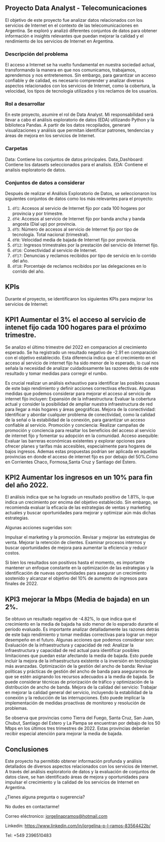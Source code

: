 ## Proyecto Data Analyst - Telecomunicaciones

El objetivo de este proyecto fue analizar datos relacionados con los servicios de Internet en el contexto de las telecomunicaciones en Argentina. Se exploró y analizó diferentes conjuntos de datos para obtener información e insights relevantes que puedan mejorar la calidad y el rendimiento de los servicios de Internet en Argentina.

 ### Descripción del problema
El acceso a Internet se ha vuelto fundamental en nuestra sociedad actual, transformando la manera en que nos comunicamos, trabajamos, aprendemos y nos entretenemos. Sin embargo, para garantizar un acceso confiable y de calidad, es necesario comprender y analizar diversos aspectos relacionados con los servicios de Internet, como la cobertura, la velocidad, los tipos de tecnología utilizados y los reclamos de los usuarios.

### Rol a desarrollar

En este proyecto, asumire el rol de Data Analyst. Mi responsabilidad será llevar a cabo el análisis exploratorio de datos (EDA) utilizando Python y la biblioteca Pandas.  A partir de los datos recopilados, generaré visualizaciones y análisis que permitan identificar patrones, tendencias y áreas de mejora en los servicios de Internet.

### Carpetas
Data: Contiene los conjuntos de datos principales.
Data_Dashboard: Contiene los datasets seleccionados para el analisis.
EDA: Contiene el analisis exploratorio de datos.


### Conjuntos de datos a considerar

Después de realizar el Análisis Exploratorio de Datos, se seleccionaron los siguientes conjuntos de datos como los más relevantes para el proyecto:

1. `df1`: Accesos al servicio de Internet fijo por cada 100 hogares por provincia y por trimestre.
2. `df4`: Accesos al servicio de Internet fijo por banda ancha y banda angosta (Dial up) por provincia.
3. `df5`: Número de accesos al servicio de Internet fijo por tipo de tecnología. Total nacional (trimestral).
4. `df8`: Velocidad media de bajada de Internet fijo por provincia.
5. `df12`: Ingresos trimestrales por la prestación del servicio de Internet fijo.
6. `df16`: Conectividad al servicio de Internet.
7. `df17`: Denuncias y reclamos recibidos por tipo de servicio en lo corrido del año.
8. `df18`: Porcentaje de reclamos recibidos por las delegaciones en lo corrido del año.



## KPIs 
Durante el proyecto, se identificaron los siguientes KPIs para mejorar los servicios de Internet:

## KPI1 Aumentar el 3% el acceso  al servicio de intenet fijo cada 100 hogares para el próximo trimestre.
 Se analizo el último trimestre del 2022 en comparacion al crecimiento esperado.
 Se ha registrado un resultado negativo de -2.91 en comparación con el objetivo establecido. Esta diferencia indica que el crecimiento en el acceso al servicio de internet fijo ha sido menor de lo esperado, lo cual nos señala la necesidad de analizar cuidadosamente las razones detrás de este resultado y tomar medidas para corregir el rumbo.

Es crucial realizar un análisis exhaustivo para identificar las posibles causas de este bajo rendimiento y definir acciones correctivas efectivas. Algunas medidas que podemos considerar para mejorar el acceso al servicio de internet fijo incluyen:
Expansión de la infraestructura: Evaluar la cobertura actual y consider la posibilidad de ampliar nuestra infraestructura de red para llegar a más hogares y áreas geográficas.
Mejora de la conectividad: Identificar y abordar cualquier problema de conectividad, como la calidad de la señal o la estabilidad de la conexión, para garantizar un acceso confiable al servicio.
Promoción y conciencia: Realizar campañas de promoción y conciencia para resaltar los beneficios del acceso al servicio de internet fijo y fomentar su adopción en la comunidad.
Acceso asequible: Evaluar las barreras económicas existentes y explorar opciones para ofrecer planes y tarifas más accesibles, especialmente para hogares de bajos ingresos.
Ademas estas propuestas podrian ser aplicada en aquellas provincias en donde el acceso de internet fijo es por debajo del 50%.Como en Corrientes Chaco, Formosa,Santa Cruz y Santiago del Estero. 


## KPI2 Aumentar los ingresos en un 10% para fin del año 2022.

El análisis indica que se ha logrado un resultado positivo de 1.81%, lo que indica un crecimiento por encima del objetivo establecido. Sin embargo, se recomienda evaluar la eficacia de las estrategias de ventas y marketing actuales y buscar oportunidades para mejorar y optimizar aún más dichas estrategias.  

Algunas acciones sugeridas son:

Impulsar el marketing y la promoción.
Revisar y mejorar las estrategias de venta.
Mejorar la retención de clientes.
Examinar procesos internos y buscar oportunidades de mejora para aumentar la eficiencia y reducir costos.

Si bien los resultados son positivos hasta el momento, es importante mantener un enfoque constante en la optimización de las estrategias y la identificación de nuevas oportunidades para asegurar un crecimiento sostenido y alcanzar el objetivo del 10% de aumento de ingresos para finales de 2022.

## KPI3 mejorar la Mbps (Media de bajada) en un 2%. 

Se obtuvo un resultado negativo de -4.82%, lo que indica que el crecimiento en la media de bajada ha sido menor de lo esperado durante el período evaluado.
Es importante analizar detalladamente las razones detrás de este bajo rendimiento y tomar medidas correctivas para lograr un mejor desempeño en el futuro. Algunas acciones que podemos considerar son:
Evaluación de la infraestructura y capacidad de red: Analizar la infraestructura y capacidad de red actual para identificar posibles limitaciones que puedan estar afectando la media de bajada. Esto puede incluir la mejora de la infraestructura existente o la inversión en tecnologías más avanzadas.
Optimización de la gestión del ancho de banda: Revisar políticas y prácticas de gestión del ancho de banda para asegurarnos de que se estén asignando los recursos adecuados a la media de bajada. Se puede considerar técnicas de priorización de tráfico y optimización de la distribución de ancho de banda.
Mejora de la calidad del servicio: Trabajar en mejorar la calidad general del servicio, incluyendo la estabilidad de la conexión y la reducción de las interrupciones. Esto puede implicar la implementación de medidas proactivas de monitoreo y resolución de problemas.

Se observa que provincias como Tierra del Fuego, Santa Cruz, San Juan, Chubut, Santiago del Estero y La Pampa se encuentran por debajo de los 50 Mbps en los últimos tres trimestres de 2022. Estas provincias deberían recibir especial atención para mejorar la media de bajada. 

## Conclusiones
Este proyecto ha permitido obtener información profunda y análisis detallados de diversos aspectos relacionados con los servicios de Internet. A través del análisis exploratorio de datos y la evaluación de conjuntos de datos clave, se han identificado áreas de mejora y oportunidades para impulsar el crecimiento y la calidad de los servicios de Internet en Argentina.

¿Tienes alguna pregunta o sugerencia? 

No dudes en contactarme!

Correo eléctronico: jorgelinapramos@hotmail.com

Linkedin: https://www.linkedin.com/in/jorgelina-p-l-ramos-83564422b/

Tel: +549 2396510483